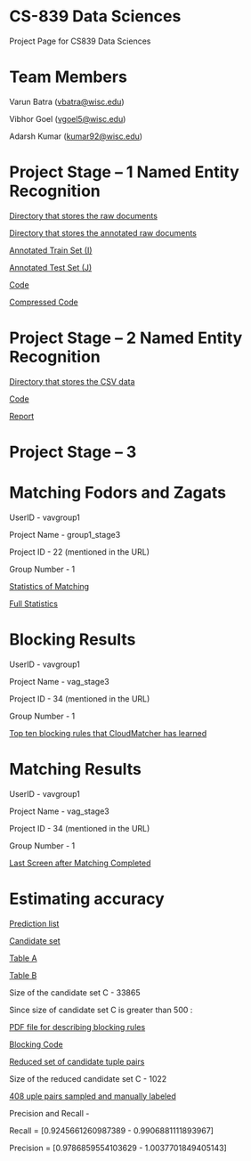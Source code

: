 # CS-839 Data Sciences
  Project Page for CS839 Data Sciences
  
# Team Members
  Varun Batra (vbatra@wisc.edu)
 
  Vibhor Goel (vgoel5@wisc.edu)
  
  Adarsh Kumar (kumar92@wisc.edu)
  
# Project Stage – 1 Named Entity Recognition
  
  [Directory that stores the raw documents ](https://github.com/batravarun125/CS839-Data-Science/tree/master/data/raw_copy)

  [Directory that stores the annotated raw documents ](https://github.com/batravarun125/CS839-Data-Science/tree/master/data/raw_limited_annotated)

  [Annotated Train Set (I) ](https://github.com/batravarun125/CS839-Data-Science/tree/master/dev_data)
  
  [Annotated Test Set (J) ](https://github.com/batravarun125/CS839-Data-Science/tree/master/test_data)
  
  [Code ](https://github.com/batravarun125/CS839-Data-Science)
  
  [Compressed Code ](https://github.com/batravarun125/CS839-Data-Science/blob/master/Stage1.zip)
  
  


# Project Stage – 2 Named Entity Recognition
  [Directory that stores the CSV data ](https://github.com/batravarun125/CS839-Data-Science/tree/master/Stage2/MyData)

  [Code ](https://github.com/batravarun125/CS839-Data-Science/tree/master/Stage2/Code)

  [Report ](https://github.com/batravarun125/CS839-Data-Science/blob/master/Stage2/Report_Stage-2.pdf)
 
  
# Project Stage – 3 

# Matching Fodors and Zagats

UserID - vavgroup1

Project Name - group1_stage3

Project ID - 22 (mentioned in the URL)

Group Number - 1

 [ Statistics of Matching ](https://github.com/batravarun125/CS839-Data-Science/blob/master/Stage3/cloudmatcher_SS.pdf)
 
 [ Full Statistics ](https://github.com/batravarun125/CS839-Data-Science/blob/master/Stage3/group1stage3_al_ds)
 


# Blocking Results

UserID - vavgroup1

Project Name - 	vag_stage3

Project ID - 34 (mentioned in the URL)

Group Number - 1

 [ Top ten blocking rules that CloudMatcher has learned ](https://github.com/batravarun125/CS839-Data-Science/blob/master/Stage3/MyBockingFinal.pdf)
 

# Matching Results

UserID - vavgroup1

Project Name - 	vag_stage3

Project ID - 34 (mentioned in the URL)

Group Number - 1

 [ Last Screen after Matching Completed ](https://github.com/batravarun125/CS839-Data-Science/blob/master/Stage3/MatchingPDF.pdf)
 
 # Estimating accuracy

[Prediction list](https://github.com/batravarun125/CS839-Data-Science/blob/master/Stage3/prediction)

[Candidate set](https://github.com/batravarun125/CS839-Data-Science/blob/master/Stage3/candidate)

[Table A](https://github.com/batravarun125/CS839-Data-Science/blob/master/Stage3/tableA)

[Table B](https://github.com/batravarun125/CS839-Data-Science/blob/master/Stage3/tableB)

Size of the candidate set C - 33865

Since size of candidate set C is greater than 500 :

[PDF file for describing blocking rules](https://github.com/batravarun125/CS839-Data-Science/blob/master/Stage3/Stage3-pdf.pdf)

[Blocking Code](https://github.com/batravarun125/CS839-Data-Science/blob/master/Stage3/blockingCode.py)

[Reduced set of candidate tuple pairs](https://github.com/batravarun125/CS839-Data-Science/blob/master/Stage3/candidate_blocking.csv)

Size of the reduced candidate set C - 1022

[408 uple pairs sampled and manually labeled](https://github.com/batravarun125/CS839-Data-Science/blob/master/Stage3/manually_labeled.csv)

Precision and Recall - 

Recall = [0.9245661260987389 - 0.9906881111893967]

Precision = [0.9786859554103629 - 1.0037701849405143]
